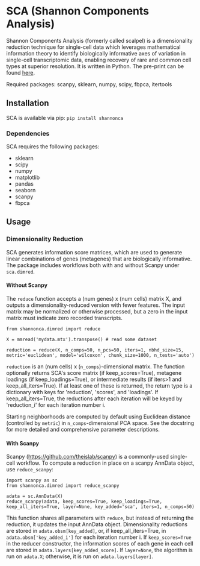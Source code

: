 # SCA (Shannon Components Analysis)

Shannon Components Analysis (formerly called scalpel) is a dimensionality reduction technique for single-cell data which leverages mathematical information theory to identify biologically informative axes of variation in single-cell transcriptomic data, enabling recovery of rare and common cell types at superior resolution. It is written in Python. The pre-print can be found [here](https://www.biorxiv.org/content/10.1101/2021.01.19.427303v1).

Required packages: scanpy, sklearn, numpy, scipy, fbpca, itertools

## Installation
SCA is available via pip:
```pip install shannonca```
### Dependencies
SCA requires the following packages:

* sklearn
* scipy
* numpy
* matplotlib
* pandas
* seaborn
* scanpy
* fbpca


## Usage
### Dimensionality Reduction
SCA generates information score matrices, which are used to generate linear combinations of genes (metagenes) that are biologically informative. The package includes workflows both with and without Scanpy under `sca.dimred`.

#### Without Scanpy
The `reduce` function accepts a (num genes) x (num cells) matrix X, and outputs a dimensionality-reduced version with fewer features. The input matrix may be normalized or otherwise processed, but a zero in the input matrix must indicate zero recorded transcripts.
```
from shannonca.dimred import reduce

X = mmread('mydata.mtx').transpose() # read some dataset

reduction = reduce(X, n_comps=50, n_pcs=50, iters=1, nbhd_size=15, metric='euclidean', model='wilcoxon', chunk_size=1000, n_tests='auto')
```
`reduction` is an (num cells) x (`n_comps`)-dimensional matrix. The function optionally returns SCA's score matrix (if keep_scores=True), metagene loadings (if keep_loadings=True), or intermediate results (if iters>1 and keep_all_iters=True). If at least one of these is returned, the return type is a dictionary with keys for 'reduction', 'scores', and 'loadings'. If keep_all_iters=True, the reductions after each iteration will be keyed by 'reduction_i' for each iteration number i. 

Starting neighborhoods are computed by default using Euclidean distance (controlled by `metric`) in `n_comps`-dimensional PCA space. See the docstring for more detailed and comprehensive parameter descriptions.

#### With Scanpy
Scanpy (https://github.com/theislab/scanpy) is a commonly-used single-cell workflow. To compute a reduction in place on a scanpy AnnData object, use `reduce_scanpy`:
```
import scanpy as sc
from shannonca.dimred import reduce_scanpy

adata = sc.AnnData(X)
reduce_scanpy(adata, keep_scores=True, keep_loadings=True, keep_all_iters=True, layer=None, key_added='sca', iters=1, n_comps=50)
```
This function shares all parameters with `reduce`, but instead of returning the reduction, it updates the input AnnData object. Dimensionality reductions are stored in `adata.obsm[key_added]`, or, if keep_all_iters=True, in `adata.obsm['key_added_i']` for each iteration number i. If `keep_scores=True` in the reducer constructor, the information scores of each gene in each cell are stored in `adata.layers[key_added_score]`. If `layer=None`, the algorithm is run on `adata.X`; otherwise, it is run on `adata.layers[layer]`.
